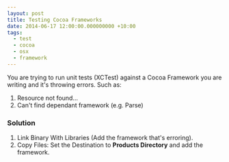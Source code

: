 ```yaml
---
layout: post
title: Testing Cocoa Frameworks
date: 2014-06-17 12:00:00.000000000 +10:00
tags:
  - test
  - cocoa
  - osx
  - framework
---
```


You are trying to run unit tests (XCTest) against a Cocoa Framework you are writing and it's throwing errors. Such as:

1. Resource not found...
2. Can't find dependant framework (e.g. Parse)

### Solution
1. Link Binary With Libraries (Add the framework that's erroring).
2. Copy Files: Set the Destination to **Products Directory** and add the framework.